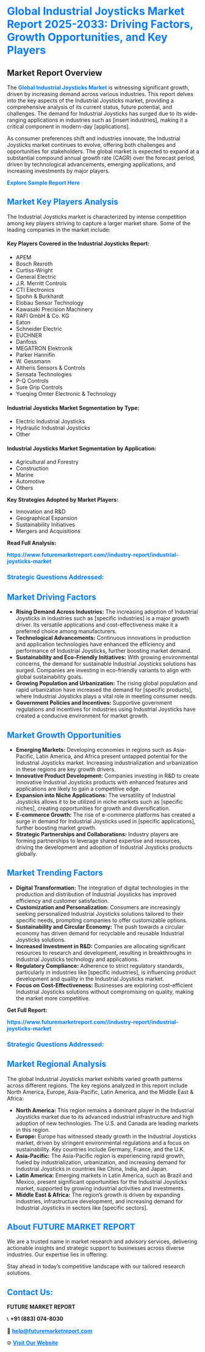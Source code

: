 <h1 style="color: #007BFF;">Global Industrial Joysticks Market Report 2025-2033: Driving Factors, Growth Opportunities, and Key Players</h1>

<section id="overview">
<h2>Market Report Overview</h2>
<p>The <a href="https://www.futuremarketreport.com//industry-report/industrial-joysticks-market" style="color: #007BFF; text-decoration: none;"><strong>Global Industrial Joysticks Market</strong></a> is witnessing significant growth, driven by increasing demand across various industries. This report delves into the key aspects of the Industrial Joysticks market, providing a comprehensive analysis of its current status, future potential, and challenges. The demand for Industrial Joysticks has surged due to its wide-ranging applications in industries such as [insert industries], making it a critical component in modern-day [applications].</p>
<p>As consumer preferences shift and industries innovate, the Industrial Joysticks market continues to evolve, offering both challenges and opportunities for stakeholders. The global market is expected to expand at a substantial compound annual growth rate (CAGR) over the forecast period, driven by technological advancements, emerging applications, and increasing investments by major players.</p>
</section>

<section id="overview">
<p><a href="https://www.futuremarketreport.com//request-sample/reportId=59053" style="color: #007BFF; text-decoration: none;"><strong>Explore Sample Report Here</strong></a></p>
</section>

<section id="key-players">
<h2 style="color: #007BFF;">Market Key Players Analysis</h2>
<p>The Industrial Joysticks market is characterized by intense competition among key players striving to capture a larger market share. Some of the leading companies in the market include:</p>
<h4>Key Players Covered in the Industrial Joysticks Report:</h4>
<ul><li>APEM</li><li>Bosch Rexroth</li><li>Curtiss-Wright</li><li>General Electric</li><li>J.R. Merritt Controls</li><li>CTI Electronics</li><li>Spohn &amp; Burkhardt</li><li>Elobau Sensor Technology</li><li>Kawasaki Precision Machinery</li><li>RAFI GmbH &amp; Co. KG</li><li>Eaton</li><li>Schneider Electric</li><li>EUCHNER</li><li>Danfoss</li><li>MEGATRON Elektronik</li><li>Parker Hannifin</li><li>W. Gessmann</li><li>Altheris Sensors &amp; Controls</li><li>Sensata Technologies</li><li>P-Q Controls</li><li>Sure Grip Controls</li><li>Yueqing Omter Electronic &amp; Technology</li></ul>
<h4>Industrial Joysticks Market Segmentation by Type:</h4>
<ul><li>Electric Industrial Joysticks</li><li>Hydraulic Industrial Joysticks</li><li>Other</li></ul>

<h4>Industrial Joysticks Market Segmentation by Application:</h4>
<ul><li>Agricultural and Forestry</li><li>Construction</li><li>Marine</li><li>Automotive</li><li>Others</li></ul>
<p><strong>Key Strategies Adopted by Market Players:</strong></p>
<ul>
<li>Innovation and R&D</li>
<li>Geographical Expansion</li>
<li>Sustainability Initiatives</li>
<li>Mergers and Acquisitions</li>
</ul>
</section>

<section>
<p><strong>Read Full Analysis: </strong></p><a href="https://www.futuremarketreport.com//industry-report/industrial-joysticks-market" style="color: #007BFF; text-decoration: none;"><strong>https://www.futuremarketreport.com//industry-report/industrial-joysticks-market</strong></a>
<h3 style="color: #007BFF;">Strategic Questions Addressed:</h3>
</section>

<section id="driving-factors">
<h2 style="color: #007BFF;">Market Driving Factors</h2>
<ul>
<li><strong>Rising Demand Across Industries:</strong> The increasing adoption of Industrial Joysticks in industries such as [specific industries] is a major growth driver. Its versatile applications and cost-effectiveness make it a preferred choice among manufacturers.</li>
<li><strong>Technological Advancements:</strong> Continuous innovations in production and application technologies have enhanced the efficiency and performance of Industrial Joysticks, further boosting market demand.</li>
<li><strong>Sustainability and Eco-Friendly Initiatives:</strong> With growing environmental concerns, the demand for sustainable Industrial Joysticks solutions has surged. Companies are investing in eco-friendly variants to align with global sustainability goals.</li>
<li><strong>Growing Population and Urbanization:</strong> The rising global population and rapid urbanization have increased the demand for [specific products], where Industrial Joysticks plays a vital role in meeting consumer needs.</li>
<li><strong>Government Policies and Incentives:</strong> Supportive government regulations and incentives for industries using Industrial Joysticks have created a conducive environment for market growth.</li>
</ul>
</section>

<section id="growth-opportunities">
<h2 style="color: #007BFF;">Market Growth Opportunities</h2>
<ul>
<li><strong>Emerging Markets:</strong> Developing economies in regions such as Asia-Pacific, Latin America, and Africa present untapped potential for the Industrial Joysticks market. Increasing industrialization and urbanization in these regions are key growth drivers.</li>
<li><strong>Innovative Product Development:</strong> Companies investing in R&D to create innovative Industrial Joysticks products with enhanced features and applications are likely to gain a competitive edge.</li>
<li><strong>Expansion into Niche Applications:</strong> The versatility of Industrial Joysticks allows it to be utilized in niche markets such as [specific niches], creating opportunities for growth and diversification.</li>
<li><strong>E-commerce Growth:</strong> The rise of e-commerce platforms has created a surge in demand for Industrial Joysticks used in [specific applications], further boosting market growth.</li>
<li><strong>Strategic Partnerships and Collaborations:</strong> Industry players are forming partnerships to leverage shared expertise and resources, driving the development and adoption of Industrial Joysticks products globally.</li>
</ul>
</section>

<section id="trending-factors">
<h2 style="color: #007BFF;">Market Trending Factors</h2>
<ul>
<li><strong>Digital Transformation:</strong> The integration of digital technologies in the production and distribution of Industrial Joysticks has improved efficiency and customer satisfaction.</li>
<li><strong>Customization and Personalization:</strong> Consumers are increasingly seeking personalized Industrial Joysticks solutions tailored to their specific needs, prompting companies to offer customizable options.</li>
<li><strong>Sustainability and Circular Economy:</strong> The push towards a circular economy has driven demand for recyclable and reusable Industrial Joysticks solutions.</li>
<li><strong>Increased Investment in R&D:</strong> Companies are allocating significant resources to research and development, resulting in breakthroughs in Industrial Joysticks technology and applications.</li>
<li><strong>Regulatory Compliance:</strong> Adherence to strict regulatory standards, particularly in industries like [specific industries], is influencing product development and quality in the Industrial Joysticks market.</li>
<li><strong>Focus on Cost-Effectiveness:</strong> Businesses are exploring cost-efficient Industrial Joysticks solutions without compromising on quality, making the market more competitive.</li>
</ul>
</section>

<section>
<p><strong>Get Full Report: </strong></p><a href="https://www.futuremarketreport.com//industry-report/industrial-joysticks-market" style="color: #007BFF; text-decoration: none;"><strong>https://www.futuremarketreport.com//industry-report/industrial-joysticks-market</strong></a>
<h3 style="color: #007BFF;">Strategic Questions Addressed:</h3>
</section>


<section id="regional-analysis">
<h2 style="color: #007BFF;">Market Regional Analysis</h2>
<p>The global Industrial Joysticks market exhibits varied growth patterns across different regions. The key regions analyzed in this report include North America, Europe, Asia-Pacific, Latin America, and the Middle East & Africa:</p>
<ul>
<li><strong>North America:</strong> This region remains a dominant player in the Industrial Joysticks market due to its advanced industrial infrastructure and high adoption of new technologies. The U.S. and Canada are leading markets in this region.</li>
<li><strong>Europe:</strong> Europe has witnessed steady growth in the Industrial Joysticks market, driven by stringent environmental regulations and a focus on sustainability. Key countries include Germany, France, and the U.K.</li>
<li><strong>Asia-Pacific:</strong> The Asia-Pacific region is experiencing rapid growth, fueled by industrialization, urbanization, and increasing demand for Industrial Joysticks in countries like China, India, and Japan.</li>
<li><strong>Latin America:</strong> Emerging markets in Latin America, such as Brazil and Mexico, present significant opportunities for the Industrial Joysticks market, supported by growing industrial activities and investments.</li>
<li><strong>Middle East & Africa:</strong> The region’s growth is driven by expanding industries, infrastructure development, and increasing demand for Industrial Joysticks in sectors like [specific sectors].</li>
</ul>
</section>

<footer>
<h2 style="color: #007BFF;">About FUTURE MARKET REPORT</h2>
<p>We are a trusted name in market research and advisory services, delivering actionable insights and strategic support to businesses across diverse industries. Our expertise lies in offering:</p>

<p>Stay ahead in today’s competitive landscape with our tailored research solutions.</p>

<h2 style="color: #007BFF;">Contact Us:</h2>
<p><strong>FUTURE MARKET REPORT</strong></p>
<p>📞 <strong>+91 (883) 074-8030</strong></p>
<p>📧 <strong><a href="mailto:help@futuremarketreport.com" style="color: #007BFF;">help@futuremarketreport.com</a></strong></p>
<p>🌐 <strong><a href="https://www.futuremarketreport.com/" style="color: #007BFF;">Visit Our Website</a></strong></p>
</footer>